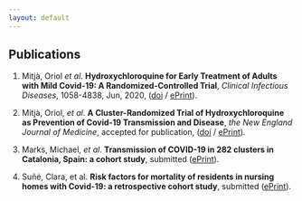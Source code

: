 ```yaml
---
layout: default
---
```


## Publications

1. Mitjà, Oriol *et al*. **Hydroxychloroquine for Early Treatment of Adults with Mild Covid-19: A Randomized-Controlled Trial**, *Clinical Infectious Diseases*, 1058-4838, Jun, 2020, ([doi](https://doi.org/10.1093/cid/ciaa1009) / [ePrint](https://academic.oup.com/cid/advance-article-pdf/doi/10.1093/cid/ciaa1009/33504392/ciaa1009.pdf)).

2. Mitjà, Oriol, *et al*. **A Cluster-Randomized Trial of Hydroxychloroquine as Prevention of Covid-19 Transmission and Disease**, *the New England Journal of Medicine*, accepted for publication, ([doi](https://doi.org/10.1101/2020.07.20.20157651) / [ePrint](https://www.medrxiv.org/content/early/2020/07/26/2020.07.20.20157651.full.pdf)).

3. Marks, Michael, *et al*. **Transmission of COVID-19 in 282 clusters in Catalonia, Spain: a cohort study**, submitted ([ePrint](transmission282.pdf)).

4. Suñé, Clara, et al. **Risk factors for mortality of residents in nursing homes with Covid-19: a retrospective cohort study**, submitted ([ePrint](risk_residents.pdf)).
